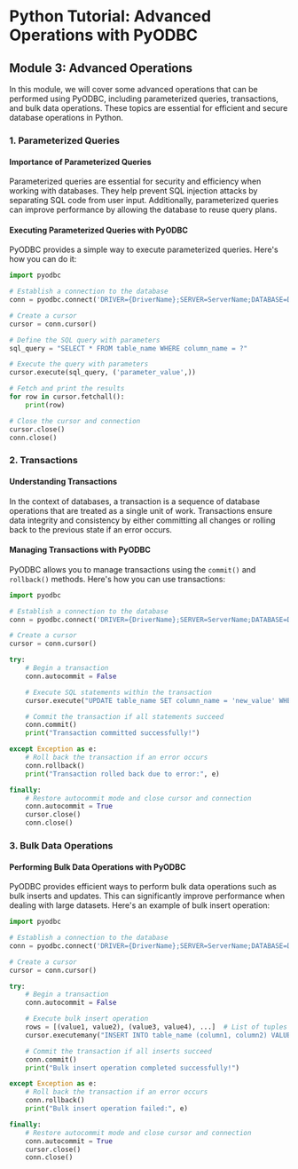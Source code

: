# Python Tutorial: Advanced Operations with PyODBC

## Module 3: Advanced Operations

In this module, we will cover some advanced operations that can be performed using PyODBC, including parameterized queries, transactions, and bulk data operations. These topics are essential for efficient and secure database operations in Python.

### 1. Parameterized Queries

#### Importance of Parameterized Queries

Parameterized queries are essential for security and efficiency when working with databases. They help prevent SQL injection attacks by separating SQL code from user input. Additionally, parameterized queries can improve performance by allowing the database to reuse query plans.

#### Executing Parameterized Queries with PyODBC

PyODBC provides a simple way to execute parameterized queries. Here's how you can do it:

```python
import pyodbc

# Establish a connection to the database
conn = pyodbc.connect('DRIVER={DriverName};SERVER=ServerName;DATABASE=DatabaseName;UID=Username;PWD=Password')

# Create a cursor
cursor = conn.cursor()

# Define the SQL query with parameters
sql_query = "SELECT * FROM table_name WHERE column_name = ?"

# Execute the query with parameters
cursor.execute(sql_query, ('parameter_value',))

# Fetch and print the results
for row in cursor.fetchall():
    print(row)

# Close the cursor and connection
cursor.close()
conn.close()
```

### 2. Transactions

#### Understanding Transactions

In the context of databases, a transaction is a sequence of database operations that are treated as a single unit of work. Transactions ensure data integrity and consistency by either committing all changes or rolling back to the previous state if an error occurs.

#### Managing Transactions with PyODBC

PyODBC allows you to manage transactions using the `commit()` and `rollback()` methods. Here's how you can use transactions:

```python
import pyodbc

# Establish a connection to the database
conn = pyodbc.connect('DRIVER={DriverName};SERVER=ServerName;DATABASE=DatabaseName;UID=Username;PWD=Password')

# Create a cursor
cursor = conn.cursor()

try:
    # Begin a transaction
    conn.autocommit = False

    # Execute SQL statements within the transaction
    cursor.execute("UPDATE table_name SET column_name = 'new_value' WHERE condition")

    # Commit the transaction if all statements succeed
    conn.commit()
    print("Transaction committed successfully!")

except Exception as e:
    # Roll back the transaction if an error occurs
    conn.rollback()
    print("Transaction rolled back due to error:", e)

finally:
    # Restore autocommit mode and close cursor and connection
    conn.autocommit = True
    cursor.close()
    conn.close()
```

### 3. Bulk Data Operations

#### Performing Bulk Data Operations with PyODBC

PyODBC provides efficient ways to perform bulk data operations such as bulk inserts and updates. This can significantly improve performance when dealing with large datasets. Here's an example of bulk insert operation:

```python
import pyodbc

# Establish a connection to the database
conn = pyodbc.connect('DRIVER={DriverName};SERVER=ServerName;DATABASE=DatabaseName;UID=Username;PWD=Password')

# Create a cursor
cursor = conn.cursor()

try:
    # Begin a transaction
    conn.autocommit = False

    # Execute bulk insert operation
    rows = [(value1, value2), (value3, value4), ...]  # List of tuples containing values for insertion
    cursor.executemany("INSERT INTO table_name (column1, column2) VALUES (?, ?)", rows)

    # Commit the transaction if all inserts succeed
    conn.commit()
    print("Bulk insert operation completed successfully!")

except Exception as e:
    # Roll back the transaction if an error occurs
    conn.rollback()
    print("Bulk insert operation failed:", e)

finally:
    # Restore autocommit mode and close cursor and connection
    conn.autocommit = True
    cursor.close()
    conn.close()
```
